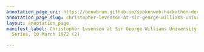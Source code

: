 ```yaml
---
annotation_page_uri: https://benwbrum.github.io/spokenweb-hackathon-development/annotations/christopher-levenson-at-sir-george-williams-university-the-poetry-series-10-march-1972-2--canvas-1-introducer.json
annotation_page_slug: christopher-levenson-at-sir-george-williams-university-the-poetry-series-10-march-1972-2--canvas-1-introducer
layout: annotation_page
manifest_label: Christopher Levenson at Sir George Williams University, The Poetry
  Series, 10 March 1972 (2)

---
```

